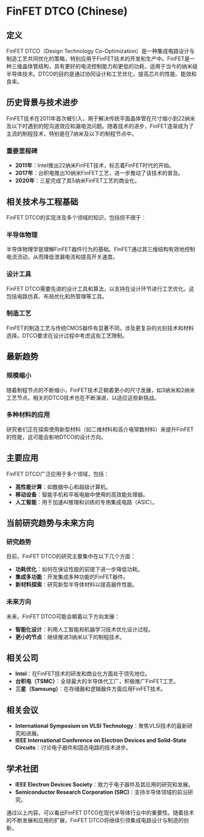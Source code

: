 # FinFET DTCO (Chinese)

## 定义

FinFET DTCO（Design Technology Co-Optimization）是一种集成电路设计与制造工艺共同优化的策略，特别应用于FinFET技术的开发和生产中。FinFET是一种三维晶体管结构，具有更好的电流控制能力和更低的功耗，适用于当今的纳米级半导体技术。DTCO的目的是通过协同设计和工艺优化，提高芯片的性能、能效和良率。

## 历史背景与技术进步

FinFET技术在2011年首次被引入，用于解决传统平面晶体管在尺寸缩小到22纳米及以下时遇到的短沟道效应和漏电流问题。随着技术的进步，FinFET逐渐成为了主流的制程技术，特别是在7纳米及以下的制程节点中。

### 重要里程碑

- **2011年**：Intel推出22纳米FinFET技术，标志着FinFET时代的开始。
- **2017年**：台积电推出10纳米FinFET工艺，进一步推动了该技术的普及。
- **2020年**：三星完成了其5纳米FinFET工艺的商业化。

## 相关技术与工程基础

FinFET DTCO的实现涉及多个领域的知识，包括但不限于：

### 半导体物理

半导体物理学是理解FinFET器件行为的基础。FinFET通过其三维结构有效地控制电流流动，从而降低泄漏电流和提高开关速度。

### 设计工具

FinFET DTCO需要先进的设计工具和算法，以支持在设计环节进行工艺优化。这包括电路仿真、布局优化和热管理等工具。

### 制造工艺

FinFET的制造工艺与传统CMOS器件有显著不同，涉及更复杂的光刻技术和材料选择。DTCO要求在设计过程中考虑这些工艺限制。

## 最新趋势

### 规模缩小

随着制程节点的不断缩小，FinFET技术正朝着更小的尺寸发展，如3纳米和2纳米工艺节点。相关的DTCO技术也在不断演进，以适应这些新挑战。

### 多种材料的应用

研究者们正在探索使用新型材料（如二维材料和高介电常数材料）来提升FinFET的性能，这可能会影响DTCO的设计方向。

## 主要应用

FinFET DTCO广泛应用于多个领域，包括：

- **高性能计算**：如数据中心和超级计算机。
- **移动设备**：智能手机和平板电脑中使用的高效能处理器。
- **人工智能**：用于加速AI推理和训练的专用集成电路（ASIC）。

## 当前研究趋势与未来方向

### 研究趋势

目前，FinFET DTCO的研究主要集中在以下几个方面：

- **功耗优化**：如何在保证性能的前提下进一步降低功耗。
- **集成多功能**：开发集成多种功能的FinFET器件。
- **新材料探索**：研究新型半导体材料以提高器件性能。

### 未来方向

未来，FinFET DTCO可能会朝着以下方向发展：

- **智能化设计**：利用人工智能和机器学习技术优化设计过程。
- **更小的节点**：继续推进3纳米以下的制程技术。

## 相关公司

- **Intel**：在FinFET技术的研发和商业化方面处于领先地位。
- **台积电（TSMC）**：全球最大的半导体代工厂，积极推广FinFET工艺。
- **三星（Samsung）**：在存储器和逻辑器件方面应用FinFET技术。

## 相关会议

- **International Symposium on VLSI Technology**：聚焦VLSI技术的最新研究和进展。
- **IEEE International Conference on Electron Devices and Solid-State Circuits**：讨论电子器件和固态电路的技术进步。

## 学术社团

- **IEEE Electron Devices Society**：致力于电子器件及其应用的研究和发展。
- **Semiconductor Research Corporation (SRC)**：支持半导体领域的前沿研究。

通过以上内容，可以看出FinFET DTCO在现代半导体行业中的重要性。随着技术的不断发展和应用的扩展，FinFET DTCO将继续引领集成电路设计与制造的创新。